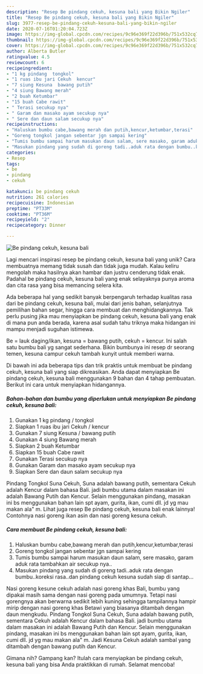 ```yaml
---
description: "Resep Be pindang cekuh, kesuna bali yang Bikin Ngiler"
title: "Resep Be pindang cekuh, kesuna bali yang Bikin Ngiler"
slug: 3977-resep-be-pindang-cekuh-kesuna-bali-yang-bikin-ngiler
date: 2020-07-16T01:20:04.723Z
image: https://img-global.cpcdn.com/recipes/9c96e369f22d396b/751x532cq70/be-pindang-cekuh-kesuna-bali-foto-resep-utama.jpg
thumbnail: https://img-global.cpcdn.com/recipes/9c96e369f22d396b/751x532cq70/be-pindang-cekuh-kesuna-bali-foto-resep-utama.jpg
cover: https://img-global.cpcdn.com/recipes/9c96e369f22d396b/751x532cq70/be-pindang-cekuh-kesuna-bali-foto-resep-utama.jpg
author: Alberta Butler
ratingvalue: 4.5
reviewcount: 6
recipeingredient:
- "1 kg pindang  tongkol"
- "1 ruas ibu jari Cekuh  kencur"
- "7 siung Kesuna  bawang putih"
- "4 siung Bawang merah"
- "2 buah Ketumbar"
- "15 buah Cabe rawit"
- " Terasi secukup nya"
- " Garam dan masako ayam secukup nya"
- " Sere dan daun salam secukup nya"
recipeinstructions:
- "Haluskan bumbu cabe,bawang merah dan putih,kencur,ketumbar,terasi"
- "Goreng tongkol jangan sebentar jgn sampai kering"
- "Tumis bumbu sampai harum masukan daun salam, sere masako, garam aduk rata tambahkan air secukup nya.."
- "Masukan pindang yang sudah di goreng tadi..aduk rata dengan bumbu..koreksi rasa..dan pindang cekuh kesuna sudah siap di santap..."
categories:
- Resep
tags:
- be
- pindang
- cekuh

katakunci: be pindang cekuh 
nutrition: 261 calories
recipecuisine: Indonesian
preptime: "PT33M"
cooktime: "PT36M"
recipeyield: "2"
recipecategory: Dinner

---
```



![Be pindang cekuh, kesuna bali](https://img-global.cpcdn.com/recipes/9c96e369f22d396b/751x532cq70/be-pindang-cekuh-kesuna-bali-foto-resep-utama.jpg)

Lagi mencari inspirasi resep be pindang cekuh, kesuna bali yang unik? Cara membuatnya memang tidak susah dan tidak juga mudah. Kalau keliru mengolah maka hasilnya akan hambar dan justru cenderung tidak enak. Padahal be pindang cekuh, kesuna bali yang enak selayaknya punya aroma dan cita rasa yang bisa memancing selera kita.

Ada beberapa hal yang sedikit banyak berpengaruh terhadap kualitas rasa dari be pindang cekuh, kesuna bali, mulai dari jenis bahan, selanjutnya pemilihan bahan segar, hingga cara membuat dan menghidangkannya. Tak perlu pusing jika mau menyiapkan be pindang cekuh, kesuna bali yang enak di mana pun anda berada, karena asal sudah tahu triknya maka hidangan ini mampu menjadi suguhan istimewa.

Be = lauk daging/ikan, kesuna = bawang putih, cekuh = kencur. Ini salah satu bumbu bali yg sangat sederhana. Bikin bumbunya ini resep dr seorang temen, kesuna campur cekuh tambah kunyit untuk memberi warna.


Di bawah ini ada beberapa tips dan trik praktis untuk membuat be pindang cekuh, kesuna bali yang siap dikreasikan. Anda dapat menyiapkan Be pindang cekuh, kesuna bali menggunakan 9 bahan dan 4 tahap pembuatan. Berikut ini cara untuk menyiapkan hidangannya.

<!--inarticleads1-->

##### Bahan-bahan dan bumbu yang diperlukan untuk menyiapkan Be pindang cekuh, kesuna bali:

1. Gunakan 1 kg pindang / tongkol
1. Siapkan 1 ruas ibu jari Cekuh / kencur
1. Gunakan 7 siung Kesuna / bawang putih
1. Gunakan 4 siung Bawang merah
1. Siapkan 2 buah Ketumbar
1. Siapkan 15 buah Cabe rawit
1. Gunakan  Terasi secukup nya
1. Gunakan  Garam dan masako ayam secukup nya
1. Siapkan  Sere dan daun salam secukup nya


Pindang Tongkol Suna Cekuh, Suna adalah bawang putih, sementara Cekuh adalah Kencur dalam bahasa Bali. jadi bumbu utama dalam masakan ini adalah Bawang Putih dan Kencur. Selain menggunakan pindang, masakan ini bs menggunakan bahan lain spt ayam, gurita, ikan, cumi dll. jd yg mau makan ala&#34; m. Lihat juga resep Be pindang cekuh, kesuna bali enak lainnya! Contohnya nasi goreng ikan asin dan nasi goreng kesuna cekuh. 

<!--inarticleads2-->

##### Cara membuat Be pindang cekuh, kesuna bali:

1. Haluskan bumbu cabe,bawang merah dan putih,kencur,ketumbar,terasi
1. Goreng tongkol jangan sebentar jgn sampai kering
1. Tumis bumbu sampai harum masukan daun salam, sere masako, garam aduk rata tambahkan air secukup nya..
1. Masukan pindang yang sudah di goreng tadi..aduk rata dengan bumbu..koreksi rasa..dan pindang cekuh kesuna sudah siap di santap...


Nasi goreng kesune cekuh adalah nasi goreng khas Bali, bumbu yang dipakai masih sama dengan nasi goreng pada umumnya. Tetapi nasi gorengnya akan berwarna sedikit lebih kuning sehingga tampilannya hampir mirip dengan nasi goreng khas Betawi yang biasanya ditambah dengan daun mengkudu. Pindang Tongkol Suna Cekuh, Suna adalah bawang putih, sementara Cekuh adalah Kencur dalam bahasa Bali. jadi bumbu utama dalam masakan ini adalah Bawang Putih dan Kencur. Selain menggunakan pindang, masakan ini bs menggunakan bahan lain spt ayam, gurita, ikan, cumi dll. jd yg mau makan ala&#34; m. Jadi Kesuna Cekuh adalah sambal yang ditambah dengan bawang putih dan Kencur. 

Gimana nih? Gampang kan? Itulah cara menyiapkan be pindang cekuh, kesuna bali yang bisa Anda praktikkan di rumah. Selamat mencoba!
